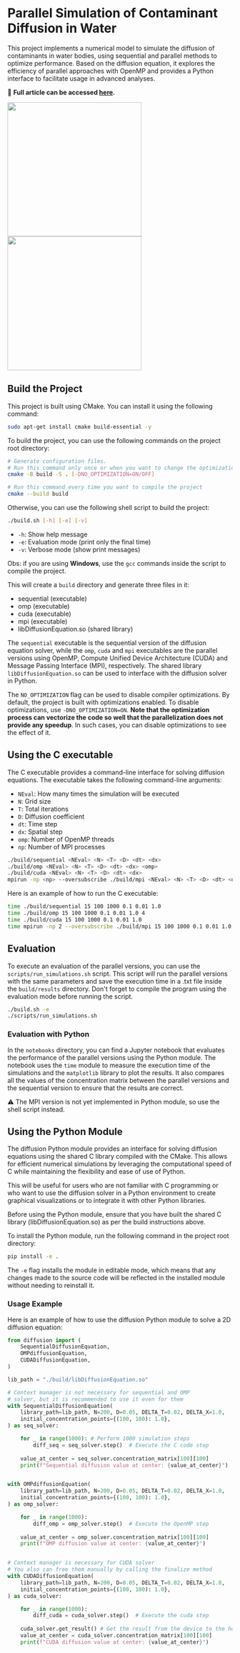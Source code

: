# Parallel Simulation of Contaminant Diffusion in Water

This project implements a numerical model to simulate the diffusion of contaminants in water bodies, using sequential and parallel methods to optimize performance. Based on the diffusion equation, it explores the efficiency of parallel approaches with OpenMP and provides a Python interface to facilitate usage in advanced analyses.

📄 **Full article can be accessed [here](./docs/).**

<p float="left">
    <img src="./data/gifs/simulation_circle.gif" width="" height="300" />
    <img src="./data/gifs/simulation_X.gif" width="" height="300" />
</p>

## Build the Project
This project is built using CMake. You can install it using the following command:

```bash
sudo apt-get install cmake build-essential -y
```

To build the project, you can use the following commands on the project root directory:
```bash
# Generate configuration files. 
# Run this command only once or when you want to change the optimization flag
cmake -B build -S . [-DNO_OPTIMIZATION=ON/OFF]

# Run this command every time you want to compile the project
cmake --build build 
```

Otherwise, you can use the following shell script to build the project:
```bash
./build.sh [-h] [-e] [-v]
```
- `-h`: Show help message
- `-e`: Evaluation mode (print only the final time)
- `-v`: Verbose mode (show print messages)

Obs: if you are using __Windows__, use the `gcc` commands inside the script to compile the project.

This will create a `build` directory and generate three files in it:
- sequential (executable)
- omp (executable)
- cuda (executable)
- mpi (executable)
- libDiffusionEquation.so (shared library)

The `sequential` executable is the sequential version of the diffusion equation solver, while the `omp`, `cuda` and `mpi` executables are the parallel versions using OpenMP, Compute Unified Device Architecture (CUDA) and Message Passing Interface (MPI), respectively. The shared library `libDiffusionEquation.so` can be used to interface with the diffusion solver in Python.

The `NO_OPTIMIZATION` flag can be used to disable compiler optimizations. By default, the project is built with optimizations enabled. To disable optimizations, use `-DNO_OPTIMIZATION=ON`. **Note that the optimization process can vectorize the code so well that the parallelization does not provide any speedup**. In such cases, you can disable optimizations to see the effect of it.

## Using the C executable
The C executable provides a command-line interface for solving diffusion equations. The executable takes the following command-line arguments:

- `NEval`: How many times the simulation will be executed
- `N`: Grid size
- `T`: Total iterations
- `D`: Diffusion coefficient
- `dt`: Time step
- `dx`: Spatial step
- `omp`: Number of OpenMP threads
- `np`: Number of MPI processes

```bash
./build/sequential <NEval> <N> <T> <D> <dt> <dx>
./build/omp <NEval> <N> <T> <D> <dt> <dx> <omp>
./build/cuda <NEval> <N> <T> <D> <dt> <dx>
mpirun -np <np> --oversubscribe ./build/mpi <NEval> <N> <T> <D> <dt> <dx> <omp>
```

Here is an example of how to run the C executable:
```bash
time ./build/sequential 15 100 1000 0.1 0.01 1.0
time ./build/omp 15 100 1000 0.1 0.01 1.0 4
time ./build/cuda 15 100 1000 0.1 0.01 1.0
time mpirun -np 2 --oversubscribe ./build/mpi 15 100 1000 0.1 0.01 1.0 2
```

## Evaluation

To execute an evaluation of the parallel versions, you can use the `scripts/run_simulations.sh` script. This script will run the parallel versions with the same parameters and save the execution time in a .txt file inside the `build/results` directory. Don't forget to compile the program using the evaluation mode before running the script.

```bash
./build.sh -e
./scripts/run_simulations.sh
```

### Evaluation with Python

In the `notebooks` directory, you can find a Jupyter notebook that evaluates the performance of the parallel versions using the Python module. The notebook uses the `time` module to measure the execution time of the simulations and the `matplotlib` library to plot the results. It also compares all the values of the concentration matrix between the parallel versions and the sequential version to ensure that the results are correct.

:warning: The MPI version is not yet implemented in Python module, so use the shell script instead.

## Using the Python Module
The diffusion Python module provides an interface for solving diffusion equations using the shared C library compiled with the CMake. This allows for efficient numerical simulations by leveraging the computational speed of C while maintaining the flexibility and ease of use of Python.

This will be useful for users who are not familiar with C programming or who want to use the diffusion solver in a Python environment to create graphical visualizations or to integrate it with other Python libraries.

Before using the Python module, ensure that you have built the shared C library (libDiffusionEquation.so) as per the build instructions above.

To install the Python module, run the following command in the project root directory:
```bash
pip install -e .
```

The `-e` flag installs the module in editable mode, which means that any changes made to the source code will be reflected in the installed module without needing to reinstall it.

### Usage Example
Here is an example of how to use the diffusion Python module to solve a 2D diffusion equation:

```python
from diffusion import (
    SequentialDiffusionEquation,
    OMPdiffusionEquation,
    CUDADiffusionEquation,
)

lib_path = "./build/libDiffusionEquation.so"

# Context manager is not necessary for sequential and OMP
# solver, but it is recommended to use it even for them
with SequentialDiffusionEquation(
    library_path=lib_path, N=200, D=0.05, DELTA_T=0.02, DELTA_X=1.0,
    initial_concentration_points={(100, 100): 1.0},
) as seq_solver:

    for _ in range(1000): # Perform 1000 simulation steps
        diff_seq = seq_solver.step()  # Execute the C code step
    
    value_at_center = seq_solver.concentration_matrix[100][100]
    print(f"Sequential diffusion value at center: {value_at_center}")


with OMPdiffusionEquation(
    library_path=lib_path, N=200, D=0.05, DELTA_T=0.02, DELTA_X=1.0,
    initial_concentration_points={(100, 100): 1.0},
) as omp_solver:

    for _ in range(1000):
        diff_omp = omp_solver.step()  # Execute the OpenMP step
    
    value_at_center = omp_solver.concentration_matrix[100][100]
    print(f"OMP diffusion value at center: {value_at_center}")


# Context manager is necessary for CUDA solver
# You also can free them manually by calling the finalize method
with CUDADiffusionEquation(
    library_path=lib_path, N=200, D=0.05, DELTA_T=0.02, DELTA_X=1.0,
    initial_concentration_points={(100, 100): 1.0},
) as cuda_solver:

    for _ in range(1000):
        diff_cuda = cuda_solver.step()  # Execute the cuda step
    
    cuda_solver.get_result() # Get the result from the device to the host
    value_at_center = cuda_solver.concentration_matrix[100][100]
    print(f"CUDA diffusion value at center: {value_at_center}")

```

